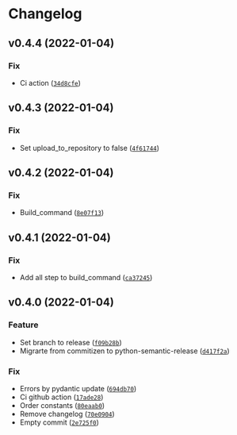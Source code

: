 # Changelog

<!--next-version-placeholder-->

## v0.4.4 (2022-01-04)
### Fix
* Ci action ([`34d8cfe`](https://github.com/leynier/gotrue-py/commit/34d8cfea128e43f7bb9cca6c9e04b582b090ddad))

## v0.4.3 (2022-01-04)
### Fix
* Set upload_to_repository to false ([`4f61744`](https://github.com/leynier/gotrue-py/commit/4f61744865f7b2d32fd683882cdfa46f88628dc0))

## v0.4.2 (2022-01-04)
### Fix
* Build_command ([`8e07f13`](https://github.com/leynier/gotrue-py/commit/8e07f13f11142a16ab64bdf2275b2192a0aa6930))

## v0.4.1 (2022-01-04)
### Fix
* Add all step to build_command ([`ca37245`](https://github.com/leynier/gotrue-py/commit/ca372458411112a96a87781a04d4bd8d188cb355))

## v0.4.0 (2022-01-04)
### Feature
* Set branch to release ([`f09b28b`](https://github.com/leynier/gotrue-py/commit/f09b28bd30f47ecede968f8ccb349fed78afa275))
* Migrarte from commitizen to python-semantic-release ([`d417f2a`](https://github.com/leynier/gotrue-py/commit/d417f2a6c9b6435e9290db38cd5578c37d49fa5e))

### Fix
* Errors by pydantic update ([`694db70`](https://github.com/leynier/gotrue-py/commit/694db701355ba7e287fed19a4ef459852bfd57a5))
* Ci github action ([`17ade28`](https://github.com/leynier/gotrue-py/commit/17ade28d7586f77eb61b8698362de0914b50f4b7))
* Order constants ([`80eaab0`](https://github.com/leynier/gotrue-py/commit/80eaab0e15170ad81160edc24a1cd20d8ca8fcc7))
* Remove changelog ([`70e0904`](https://github.com/leynier/gotrue-py/commit/70e09049e1c035e68fc5171505f7c936641e24e8))
* Empty commit ([`2e725f0`](https://github.com/leynier/gotrue-py/commit/2e725f0576c087d8a6b894be78f1d8083e6d858b))
